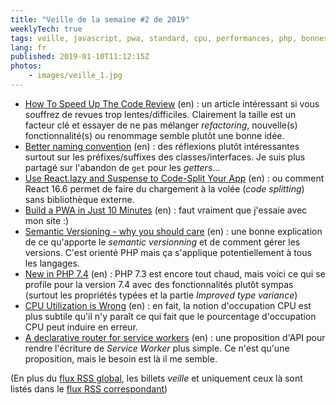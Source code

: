 ```yaml
---
title: "Veille de la semaine #2 de 2019"
weeklyTech: true
tags: veille, javascript, pwa, standard, cpu, performances, php, bonnes pratiques, code, react, git, métier
lang: fr
published: 2019-01-10T11:12:15Z
photos:
    - images/veille_1.jpg
---
```

* [How To Speed Up The Code Review](https://sergeyzhuk.me/2018/12/29/code_review/) (en)&nbsp;: un article intéressant si vous souffrez de revues trop lentes/difficiles. Clairement la taille est un facteur clé et essayer de ne pas mélanger *refactoring*, nouvelle(s) fonctionnalité(s) ou renommage semble plutôt une bonne idée.
* [Better naming convention](https://blog.nikolaposa.in.rs/2019/01/06/better-naming-convention/) (en)&nbsp;: des réflexions plutôt intéressantes surtout sur les préfixes/suffixes des classes/interfaces. Je suis plus partagé sur l'abandon de `get` pour les *getters*…
* [Use React.lazy and Suspense to Code-Split Your App](https://hswolff.com/blog/react-lazy-and-suspense/) (en)&nbsp;: ou comment React 16.6 permet de faire du chargement à la volée (*code splitting*) sans bibliothèque externe.
* [Build a PWA in Just 10 Minutes](https://www.kirupa.com/apps/build_a_pwa.htm) (en)&nbsp;: faut vraiment que j'essaie avec mon site :)
* [Semantic Versioning - why you should care](https://marcelpociot.de/blog/semantic-versioning-explained) (en)&nbsp;: une bonne explication de ce qu'apporte le *semantic versionning* et de comment gérer les versions. C'est orienté PHP mais ça s'applique potentiellement à tous les langages.
* [New in PHP 7.4](https://stitcher.io/blog/new-in-php-74) (en)&nbsp;: PHP 7.3 est encore tout chaud, mais voici ce qui se profile pour la version 7.4 avec des fonctionnalités plutôt sympas (surtout les propriétés typées et la partie *Improved type variance*)
* [CPU Utilization is Wrong](http://www.brendangregg.com/blog/2017-05-09/cpu-utilization-is-wrong.html) (en)&nbsp;: en fait, la notion d'occupation CPU est plus subtile qu'il n'y paraît ce qui fait que le pourcentage d'occupation CPU peut induire en erreur.
* [A declarative router for service workers](https://jakearchibald.com/2019/service-worker-declarative-router/) (en)&nbsp;: une proposition d'API pour rendre l'écriture de *Service Worker* plus simple. Ce n'est qu'une proposition, mais le besoin est là il me semble.


(En plus du [flux RSS global](/rss.xml), les billets *veille*
et uniquement ceux là sont listés dans le [flux RSS correspondant](/rss/veille.xml))
